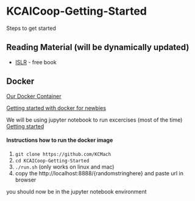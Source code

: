 # KCAICoop-Getting-Started
Steps to get started

## Reading Material (will be dynamically updated)
- [ISLR](http://www-bcf.usc.edu/~gareth/ISL/) - free book

## Docker
[Our Docker Container](https://github.com/KCMachineLearning-AI-Group/KCAICoop_workbench)

[Getting started with docker for newbies](https://docs.docker.com/get-started/)

We will be using jupyter notebook to run excercises (most of the time) [Getting started](https://jupyter-notebook.readthedocs.io/en/stable/)

#### Instructions how to run the docker image
1. `git clone https://github.com/KCMach`
2. `cd KCAICoop-Getting-Started`
3. `./run.sh` (only works on linux and mac)
4. copy the http://localhost:8888/{randomstringhere} and paste url in browser

you should now be in the jupyter notebook environment
